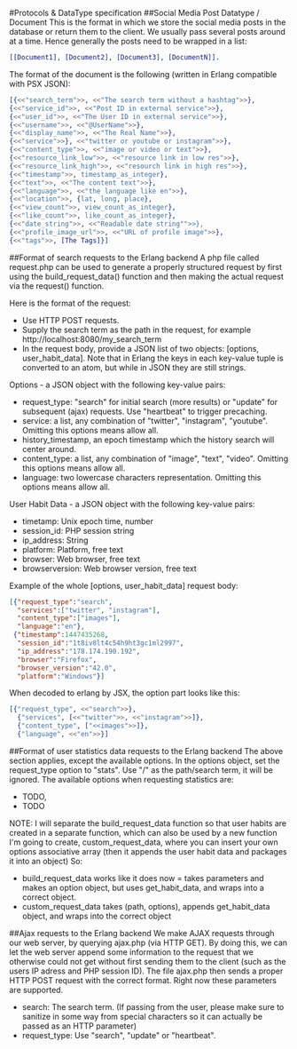 #Protocols & DataType specification
##Social Media Post Datatype / Document
This is the format in which we store the social media posts in the database or return them to the client.
We usually pass several posts around at a time. Hence generally the posts need to be wrapped in a list:
```erlang
[[Document1], [Document2], [Document3], [DocumentN]].
```
The format of the document is the following (written in Erlang compatible with PSX JSON):
```erlang
[{<<"search_term">>, <<"The search term without a hashtag">>},
{<<"service_id">>, <<"Post ID in external service">>},
{<<"user_id">>, <<"The User ID in external service">>},
{<<"username">>, <<"@UserName">>},
{<<"display_name">>, <<"The Real Name">>},
{<<"service">>}, <<"twitter or youtube or instagram">>},
{<<"content_type">>, <<"image or video or text">>},
{<<"resource_link_low">>, <<"resource link in low res">>},
{<<"resource_link_high">>, <<"resourch link in high res">>},
{<<"timestamp">>, timestamp_as_integer},
{<<"text">>, <<"The content text">>},
{<<"language">>, <<"the language like en">>},
{<<"location">>, {lat, long, place},
{<<"view_count">>, view_count_as_integer},
{<<"like_count">>, like_count_as_integer},
{<<"date_string">>, <<"Readable date string"">>},
{<<"profile_image_url">>, <<"URL of profile image">>},
{<<"tags">>, [The Tags]}]
```

##Format of search requests to the Erlang backend
A php file called request.php can be used to generate a properly structured request by first using the build_request_data() function and then making the actual request via the request() function.

Here is the format of the request:
 - Use HTTP POST requests.
 - Supply the search term as the path in the request, for example http://localhost:8080/my_search_term
 - In the request body, provide a JSON list of two objects: [options, user_habit_data]. Note that in Erlang the keys in each key-value tuple is converted to an atom, but while in JSON they are still strings.

Options - a JSON object with the following key-value pairs:
 - request_type: "search" for initial search (more results) or "update" for subsequent (ajax) requests. Use "heartbeat" to trigger precaching.
 - service: a list, any combination of "twitter", "instagram", "youtube". Omitting this options means allow all.
 - history_timestamp, an epoch timestamp which the history search will center around.
 - content_type: a list, any combination of "image", "text", "video".  Omitting this options means allow all.
 - language: two lowercase characters representation. Omitting this options means allow all.

User Habit Data - a JSON object with the following key-value pairs:
 - timetamp: Unix epoch time, number
 - session_id: PHP session string
 - ip_address: String
 - platform: Platform, free text
 - browser: Web browser, free text
 - browserversion: Web browser version, free text

Example of the whole [options, user_habit_data] request body: 
```json
[{"request_type":"search",
  "services":["twitter", "instagram"],
  "content_type":["images"],
  "language":"en"},
 {"timestamp":1447435268,
  "session_id":"1t8iv8lt4c54h9ht3gc1ml2997",
  "ip_address":"178.174.190.192",
  "browser":"Firefox",
  "browser_version":"42.0",
  "platform":"Windows"}] 
```

When decoded to erlang by JSX, the option part looks like this:
```erlang
[{"request_type", <<"search">>},
  {"services", [<<"twitter">>, <<"instagram">>]},
  {"content_type", ["<<images">>]},
  {"language", <<"en">>}]
```

##Format of user statistics data requests to the Erlang backend
The above section applies, except the available options. In the options object, set the request_type option to "stats". Use "/" as the path/search term, it will be ignored. The available options when requesting statistics are:

- TODO,
- TODO

NOTE: I will separate the build_request_data function so that user habits are created in a separate function, which can also be used by a new function I'm going to create, custom_request_data, where you can insert your own options associative array (then it appends the user habit data and packages it into an object)
So:

- build_request_data works like it does now = takes parameters and makes an option object, but uses get_habit_data, and wraps into a correct object.
- custom_request_data takes (path, options), appends get_habit_data object, and wraps into the correct object 


##Ajax requests to the Erlang backend
We make AJAX requests through our web server, by querying ajax.php (via HTTP GET). By doing this, we can let the web server append some information to the request that we otherwise could not get without first sending them to the client (such as the users IP adress and PHP session ID). The file ajax.php then sends a proper HTTP POST request with the correct format. Right now these parameters are supported.
- search: The search term. (If passing from the user, please make sure to sanitize in some way from special characters so it can actually be passed as an HTTP parameter)
- request_type: Use "search", "update" or "heartbeat". 
